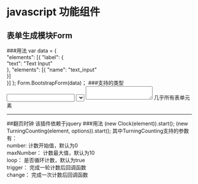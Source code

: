 # javascript 功能组件

## 表单生成模块Form
###用法
	var data = {                                                        
    	"elements": [{
    		"label": {                       
        		"text": "Text Input"                                 
    		},
    		"elements": [{
    		    "name": "text_input"                                                             
        	}]                                                                                   
    	}]
  	};
  	Form.BootstrapForm(data)；
###支持的类型
    <input type="text">
    <select></select>
    <textarea></textarea>
几乎所有表单元素
***

##翻页时钟
该插件依赖于jquery
###用法
	(new Clock(element)).start();
	(new TurningCounting(element, options)).start();
其中TurningCounting支持的参数有：  
number: 计数开始值，默认为0  
maxNumber： 计数最大值，默认为10  
loop： 是否循环计数，默认为true  
trigger： 完成一轮计数后回调函数  
change： 完成一次计数后回调函数

